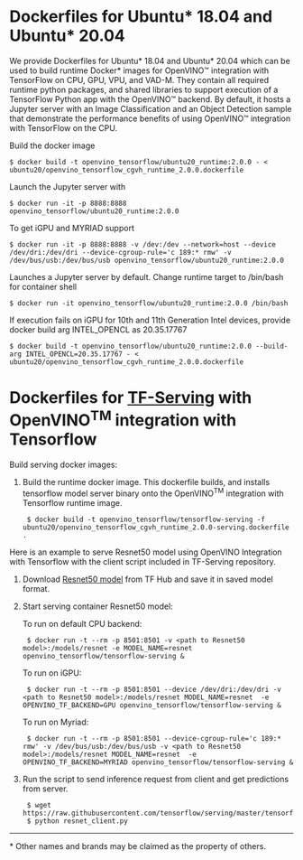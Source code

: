 
# Dockerfiles for Ubuntu* 18.04 and Ubuntu* 20.04


We provide Dockerfiles for Ubuntu* 18.04 and Ubuntu* 20.04 which can be used to build runtime Docker* images for OpenVINO™ integration with TensorFlow on CPU, GPU, VPU, and VAD-M.
They contain all required runtime python packages, and shared libraries to support execution of a TensorFlow Python app with the OpenVINO™ backend. By default, it hosts a Jupyter server with an Image Classification and an Object Detection sample that demonstrate the performance benefits of using OpenVINO™ integration with TensorFlow on the CPU.

Build the docker image

	$ docker build -t openvino_tensorflow/ubuntu20_runtime:2.0.0 - < ubuntu20/openvino_tensorflow_cgvh_runtime_2.0.0.dockerfile

Launch the Jupyter server with

	$ docker run -it -p 8888:8888 openvino_tensorflow/ubuntu20_runtime:2.0.0

To get iGPU and MYRIAD support

	$ docker run -it -p 8888:8888 -v /dev:/dev --network=host --device /dev/dri:/dev/dri --device-cgroup-rule='c 189:* rmw' -v /dev/bus/usb:/dev/bus/usb openvino_tensorflow/ubuntu20_runtime:2.0.0

Launches a Jupyter server by default. Change runtime target to /bin/bash for container shell

	$ docker run -it openvino_tensorflow/ubuntu20_runtime:2.0.0 /bin/bash

If execution fails on iGPU for 10th and 11th Generation Intel devices, provide docker build arg INTEL_OPENCL as 20.35.17767 

	$ docker build -t openvino_tensorflow/ubuntu20_runtime:2.0.0 --build-arg INTEL_OPENCL=20.35.17767 - < ubuntu20/openvino_tensorflow_cgvh_runtime_2.0.0.dockerfile

# Dockerfiles for [TF-Serving](#https://github.com/tensorflow/serving) with OpenVINO<sup>TM</sup> integration with Tensorflow

Build serving docker images:

1. Build the runtime docker image. This dockerfile builds, and installs tensorflow model server binary onto the OpenVINO<sup>TM</sup> integration with Tensorflow runtime image.

		$ docker build -t openvino_tensorflow/tensorflow-serving -f ubuntu20/openvino_tensorflow_cgvh_runtime_2.0.0-serving.dockerfile .

Here is an example to serve Resnet50 model using OpenVINO Integration with Tensorflow with the client script included in TF-Serving repository.

1. Download [Resnet50 model](#https://tfhub.dev/google/imagenet/resnet_v2_50/classification/5) from TF Hub and save it in saved model format. 

2. Start serving container Resnet50 model:
	
	To run on default CPU backend:

		$ docker run -t --rm -p 8501:8501 -v <path to Resnet50 model>:/models/resnet -e MODEL_NAME=resnet openvino_tensorflow/tensorflow-serving &

	To run on iGPU:

		$ docker run -t --rm -p 8501:8501 --device /dev/dri:/dev/dri -v <path to Resnet50 model>:/models/resnet MODEL_NAME=resnet  -e OPENVINO_TF_BACKEND=GPU openvino_tensorflow/tensorflow-serving &

	To run on Myriad:

		$ docker run -t --rm -p 8501:8501 --device-cgroup-rule='c 189:* rmw' -v /dev/bus/usb:/dev/bus/usb -v <path to Resnet50 model>:/models/resnet MODEL_NAME=resnet  -e OPENVINO_TF_BACKEND=MYRIAD openvino_tensorflow/tensorflow-serving &

3. Run the script to send inference request from client and get predictions from server.

		$ wget https://raw.githubusercontent.com/tensorflow/serving/master/tensorflow_serving/example/resnet_client.py
		$ python resnet_client.py

---
\* Other names and brands may be claimed as the property of others.
